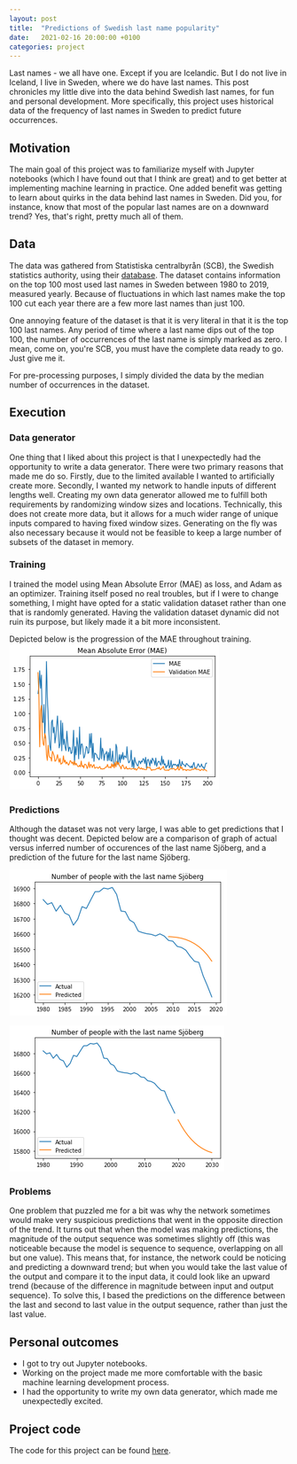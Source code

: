 ```yaml
---
layout: post
title:  "Predictions of Swedish last name popularity"
date:   2021-02-16 20:00:00 +0100
categories: project
---
```

Last names - we all have one. Except if you are Icelandic. But I do not live in Iceland, I live in Sweden, where we do have last names. This post chronicles my little dive into the data behind Swedish last names, for fun and personal development. More specifically, this project uses historical data of the frequency of last names in Sweden to predict future occurrences.

## Motivation
The main goal of this project was to familiarize myself with Jupyter notebooks (which I have found out that I think are great) and to get better at implementing machine learning in practice. One added benefit was getting to learn about quirks in the data behind last names in Sweden. Did you, for instance, know that most of the popular last names are on a downward trend? Yes, that's right, pretty much all of them.

## Data
The data was gathered from Statistiska centralbyrån (SCB), the Swedish statistics authority, using their [database][scb_database]. The dataset contains information on the top 100 most used last names in Sweden between 1980 to 2019, measured yearly. Because of fluctuations in which last names make the top 100 cut each year there are a few more last names than just 100.

One annoying feature of the dataset is that it is very literal in that it is the top 100 last names. Any period of time where a last name dips out of the top 100, the number of occurrences of the last name is simply marked as zero. I mean, come on, you're SCB, you must have the complete data ready to go. Just give me it.

For pre-processing purposes, I simply divided the data by the median number of occurrences in the dataset.

## Execution
### Data generator
One thing that I liked about this project is that I unexpectedly had the opportunity to write a data generator. There were two primary reasons that made me do so. Firstly, due to the limited available I wanted to artificially create more. Secondly, I wanted my network to handle inputs of different lengths well. Creating my own data generator allowed me to fulfill both requirements by randomizing window sizes and locations. Technically, this does not create more data, but it allows for a much wider range of unique inputs compared to having fixed window sizes. Generating on the fly was also necessary because it would not be feasible to keep a large number of subsets of the dataset in memory.

### Training
I trained the model using Mean Absolute Error (MAE) as loss, and Adam as an optimizer. Training itself posed no real troubles, but if I were to change something, I might have opted for a static validation dataset rather than one that is randomly generated. Having the validation dataset dynamic did not ruin its purpose, but likely made it a bit more inconsistent.

Depicted below is the progression of the MAE throughout training.
![Loss plot (MAE)][plot_mae]

### Predictions
Although the dataset was not very large, I was able to get predictions that I thought was decent. Depicted below are a comparison of graph of actual versus inferred number of occurences of the last name Sjöberg, and a prediction of the future for the last name Sjöberg.

![Popularity of the last name Sjöberg, real versus predicted][sjoberg_real_vs_predicted]

![Future popularity of the last name Sjöberg][sjoberg_future]

### Problems
One problem that puzzled me for a bit was why the network sometimes would make very suspicious predictions that went in the opposite direction of the trend. It turns out that when the model was making predictions, the magnitude of the output sequence was sometimes slightly off (this was noticeable because the model is sequence to sequence, overlapping on all but one value). This means that, for instance, the network could be noticing and predicting a downward trend; but when you would take the last value of the output and compare it to the input data, it could look like an upward trend (because of the difference in magnitude between input and output sequence). To solve this, I based the predictions on the difference between the last and second to last value in the output sequence, rather than just the last value.

## Personal outcomes
* I got to try out Jupyter notebooks.
* Working on the project made me more comfortable with the basic machine learning development process.
* I had the opportunity to write my own data generator, which made me unexpectedly excited.

## Project code
The code for this project can be found [here][lastname_predictions].

[scb_database]: https://www.statistikdatabasen.scb.se/
[lastname_predictions]: https://github.com/paulvinell/ML_Lastname_Popularity
[sjoberg_future]: /assets/img/lastname_predictions/sjoberg_future.png
[sjoberg_real_vs_predicted]: /assets/img/lastname_predictions/sjoberg_real_vs_predicted.png
[plot_mae]: /assets/img/lastname_predictions/plot_mae.png
